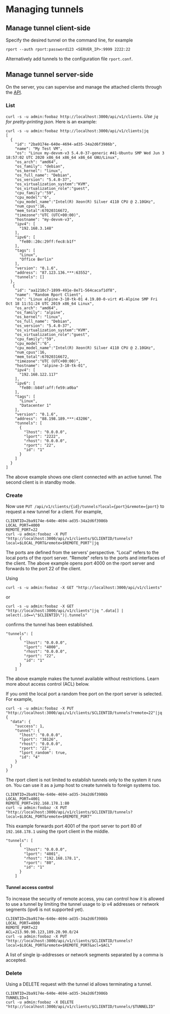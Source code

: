 # Managing tunnels
## Manage tunnel client-side
Specify the desired tunnel on the command line, for example
```
rport --auth rport:password123 <SERVER_IP>:9999 2222:22
```

Alternatively add tunnels to the configuration file `rport.conf`.
## Manage tunnel server-side
On the server, you can supervise and manage the attached clients through the [API](https://petstore.swagger.io/?url=https://raw.githubusercontent.com/cloudradar-monitoring/rport/master/api-doc.yml#/Clients%20and%20Tunnels).
### List

`curl -s -u admin:foobaz http://localhost:3000/api/v1/clients`. *Use `jq` for pretty-printing json.*
Here is an example:
```
curl -s -u admin:foobaz http://localhost:3000/api/v1/clients|jq
[
  {
    "id": "2ba9174e-640e-4694-ad35-34a2d6f3986b",
    "name": "My Test VM",
    "os": "Linux my-devvm-v3 5.4.0-37-generic #41-Ubuntu SMP Wed Jun 3 18:57:02 UTC 2020 x86_64 x86_64 x86_64 GNU/Linux",
    "os_arch": "amd64",
    "os_family": "debian",
    "os_kernel": "linux",
    "os_full_name": "Debian",
    "os_version": "5.4.0-37",
    "os_virtualization_system":"KVM",
    "os_virtualization_role":"guest",
    "cpu_family":"59",
    "cpu_model":"6",
    "cpu_model_name":"Intel(R) Xeon(R) Silver 4110 CPU @ 2.10GHz",
    "num_cpus":16,
    "mem_total":67020316672,
    "timezone":"UTC (UTC+00:00)",
    "hostname": "my-devvm-v3",
    "ipv4": [
      "192.168.3.148"
    ],
    "ipv6": [
      "fe80::20c:29ff:fec8:b1f"
    ],
    "tags": [
      "Linux",
      "Office Berlin"
    ],
    "version": "0.1.6",
    "address": "87.123.136.***:63552",
    "tunnels": []
  },
   {
    "id": "aa1210c7-1899-491e-8e71-564cacaf1df8",
    "name": "Random Rport Client",
    "os": "Linux alpine-3-10-tk-01 4.19.80-0-virt #1-Alpine SMP Fri Oct 18 11:51:24 UTC 2019 x86_64 Linux",
    "os_arch": "amd64",
    "os_family": "alpine",
    "os_kernel": "linux",
    "os_full_name": "Debian",
    "os_version": "5.4.0-37",
    "os_virtualization_system":"KVM",
    "os_virtualization_role":"guest",
    "cpu_family":"59",
    "cpu_model":"6",
    "cpu_model_name":"Intel(R) Xeon(R) Silver 4110 CPU @ 2.10GHz",
    "num_cpus":16,
    "mem_total":67020316672,
    "timezone":"UTC (UTC+00:00)",
    "hostname": "alpine-3-10-tk-01",
    "ipv4": [
      "192.168.122.117"
    ],
    "ipv6": [
      "fe80::b84f:aff:fe59:a0ba"
    ],
    "tags": [
      "Linux",
      "Datacenter 1"
    ],
    "version": "0.1.6",
    "address": "88.198.189.***:43206",
    "tunnels": [
      {
        "lhost": "0.0.0.0",
        "lport": "2222",
        "rhost": "0.0.0.0",
        "rport": "22",
        "id": "1"
      }
    ]
  }
]
```
The above example shows one client connected with an active tunnel. The second client is in standby mode.

### Create
Now use `PUT /api/v1/clients/{id}/tunnels?local={port}&remote={port}` to request a new tunnel for a client.
For example,
```
CLIENTID=2ba9174e-640e-4694-ad35-34a2d6f3986b
LOCAL_PORT=4000
REMOTE_PORT=22
curl -u admin:foobaz -X PUT "http://localhost:3000/api/v1/clients/$CLIENTID/tunnels?local=$LOCAL_PORT&remote=$REMOTE_PORT"|jq
```
The ports are defined from the servers' perspective. "Local" refers to the local ports of the rport server. "Remote" refers to the ports and interfaces of the client.
The above example opens port 4000 on the rport server and forwards to the port 22 of the client.

Using
```
curl -s -u admin:foobaz -X GET "http://localhost:3000/api/v1/clients"
```
or
```
curl -s -u admin:foobaz -X GET "http://localhost:3000/api/v1/clients"|jq ".data[] | select(.id==\"$CLIENTID\")|.tunnels"
```
confirms the tunnel has been established.
```
"tunnels": [
      {
        "lhost": "0.0.0.0",
        "lport": "4000",
        "rhost": "0.0.0.0",
        "rport": "22",
        "id": "1"
      }
    ]
```
The above example makes the tunnel available without restrictions. Learn more about access control (ACL) below.

If you omit the local port a random free port on the rport server is selected. For example,
```
curl -s -u admin:foobaz -X PUT "http://localhost:3000/api/v1/clients/$CLIENTID/tunnels?remote=22"|jq
{
  "data": {
    "success": 1,
    "tunnel": {
      "lhost": "0.0.0.0",
      "lport": "38126",
      "rhost": "0.0.0.0",
      "rport": "22",
      "lport_random": true,
      "id": "4"
    }
  }
}
```

The rport client is not limited to establish tunnels only to the system it runs on. You can use it as a jump host to create tunnels to foreign systems too.

```
CLIENTID=2ba9174e-640e-4694-ad35-34a2d6f3986b
LOCAL_PORT=4001
REMOTE_PORT=192.168.178.1:80
curl -u admin:foobaz -X PUT "http://localhost:3000/api/v1/clients/$CLIENTID/tunnels?local=$LOCAL_PORT&remote=$REMOTE_PORT"
```
This example forwards port 4001 of the rport server to port 80 of `192.168.178.1` using the rport client in the middle.
```
"tunnels": [
      {
        "lhost": "0.0.0.0",
        "lport": "4001",
        "rhost": "192.168.178.1",
        "rport": "80",
        "id": "1"
      }
    ]
```

#### Tunnel access control
To increase the security of remote access, you can control how it is allowed to use a tunnel by limiting the tunnel usage to ip v4 addresses or network segments (ipv6 is not supported yet).

```
CLIENTID=2ba9174e-640e-4694-ad35-34a2d6f3986b
LOCAL_PORT=4000
REMOTE_PORT=22
ACL=213.90.90.123,189.20.90.0/24
curl -u admin:foobaz -X PUT "http://localhost:3000/api/v1/clients/$CLIENTID/tunnels?local=$LOCAL_PORT&remote=$REMOTE_PORT&acl=$ACL"
```
A list of single ip-addresses or network segments separated by a comma is accepted.

### Delete

Using a DELETE request with the tunnel id allows terminating a tunnel.

```
CLIENTID=2ba9174e-640e-4694-ad35-34a2d6f3986b
TUNNELID=1
curl -u admin:foobaz -X DELETE "http://localhost:3000/api/v1/clients/$CLIENTID/tunnels/$TUNNELID"
```
